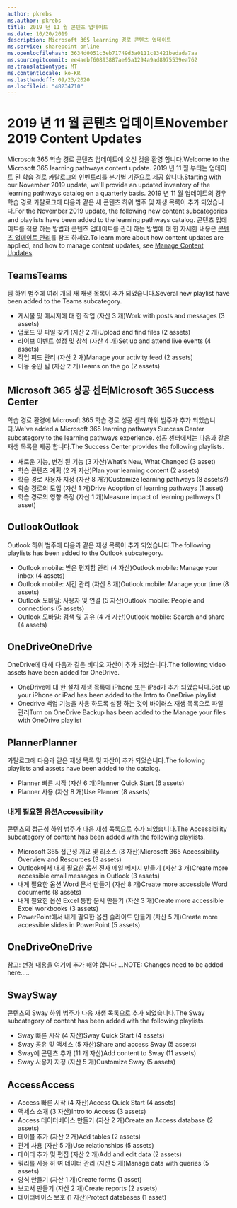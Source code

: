 ```yaml
---
author: pkrebs
ms.author: pkrebs
title: 2019 년 11 월 콘텐츠 업데이트
ms.date: 10/20/2019
description: Microsoft 365 learning 경로 콘텐츠 업데이트
ms.service: sharepoint online
ms.openlocfilehash: 3634d0051c3eb71749d3a0111c83421bedada7aa
ms.sourcegitcommit: ee4aebf60893887ae95a1294a9ad8975539ea762
ms.translationtype: MT
ms.contentlocale: ko-KR
ms.lasthandoff: 09/23/2020
ms.locfileid: "48234710"
---
```

# <a name="november-2019-content-updates"></a><span data-ttu-id="a8da4-103">2019 년 11 월 콘텐츠 업데이트</span><span class="sxs-lookup"><span data-stu-id="a8da4-103">November 2019 Content Updates</span></span>
<span data-ttu-id="a8da4-104">Microsoft 365 학습 경로 콘텐츠 업데이트에 오신 것을 환영 합니다.</span><span class="sxs-lookup"><span data-stu-id="a8da4-104">Welcome to the Microsoft 365 learning pathways content update.</span></span> <span data-ttu-id="a8da4-105">2019 년 11 월 부터는 업데이트 된 학습 경로 카탈로그의 인벤토리를 분기별 기준으로 제공 합니다.</span><span class="sxs-lookup"><span data-stu-id="a8da4-105">Starting with our November 2019 update, we'll provide an updated inventory of the learning pathways catalog on a quarterly basis.</span></span> <span data-ttu-id="a8da4-106">2019 년 11 월 업데이트의 경우 학습 경로 카탈로그에 다음과 같은 새 콘텐츠 하위 범주 및 재생 목록이 추가 되었습니다.</span><span class="sxs-lookup"><span data-stu-id="a8da4-106">For the November 2019 update, the following new content subcategories and playlists have been added to the learning pathways catalog.</span></span> <span data-ttu-id="a8da4-107">콘텐츠 업데이트를 적용 하는 방법과 콘텐츠 업데이트를 관리 하는 방법에 대 한 자세한 내용은 [콘텐츠 업데이트 관리](custom_contentupdatesmanage.md)를 참조 하세요.</span><span class="sxs-lookup"><span data-stu-id="a8da4-107">To learn more about how content updates are applied, and how to manage content updates, see [Manage Content Updates](custom_contentupdatesmanage.md).</span></span>    

## <a name="teams"></a><span data-ttu-id="a8da4-108">Teams</span><span class="sxs-lookup"><span data-stu-id="a8da4-108">Teams</span></span>
<span data-ttu-id="a8da4-109">팀 하위 범주에 여러 개의 새 재생 목록이 추가 되었습니다.</span><span class="sxs-lookup"><span data-stu-id="a8da4-109">Several new playlist have been added to the Teams subcategory.</span></span>
- <span data-ttu-id="a8da4-110">게시물 및 메시지에 대 한 작업 (자산 3 개)</span><span class="sxs-lookup"><span data-stu-id="a8da4-110">Work with posts and messages (3 assets)</span></span>
- <span data-ttu-id="a8da4-111">업로드 및 파일 찾기 (자산 2 개)</span><span class="sxs-lookup"><span data-stu-id="a8da4-111">Upload and find files (2 assets)</span></span>
- <span data-ttu-id="a8da4-112">라이브 이벤트 설정 및 참석 (자산 4 개)</span><span class="sxs-lookup"><span data-stu-id="a8da4-112">Set up and attend live events (4 assets)</span></span>
- <span data-ttu-id="a8da4-113">작업 피드 관리 (자산 2 개)</span><span class="sxs-lookup"><span data-stu-id="a8da4-113">Manage your activity feed (2 assets)</span></span>
- <span data-ttu-id="a8da4-114">이동 중인 팀 (자산 2 개)</span><span class="sxs-lookup"><span data-stu-id="a8da4-114">Teams on the go (2 assets)</span></span>

## <a name="microsoft-365-success-center"></a><span data-ttu-id="a8da4-115">Microsoft 365 성공 센터</span><span class="sxs-lookup"><span data-stu-id="a8da4-115">Microsoft 365 Success Center</span></span>
<span data-ttu-id="a8da4-116">학습 경로 환경에 Microsoft 365 학습 경로 성공 센터 하위 범주가 추가 되었습니다.</span><span class="sxs-lookup"><span data-stu-id="a8da4-116">We've added a Microsoft 365 learning pathways Success Center subcategory to the learning pathways experience.</span></span> <span data-ttu-id="a8da4-117">성공 센터에서는 다음과 같은 재생 목록을 제공 합니다.</span><span class="sxs-lookup"><span data-stu-id="a8da4-117">The Success Center provides the following playlists.</span></span>
- <span data-ttu-id="a8da4-118">새로운 기능, 변경 된 기능 (3 자산)</span><span class="sxs-lookup"><span data-stu-id="a8da4-118">What’s New, What Changed (3 asset)</span></span>
- <span data-ttu-id="a8da4-119">학습 콘텐츠 계획 (2 개 자산)</span><span class="sxs-lookup"><span data-stu-id="a8da4-119">Plan your learning content (2 assets)</span></span>
- <span data-ttu-id="a8da4-120">학습 경로 사용자 지정 (자산 8 개?)</span><span class="sxs-lookup"><span data-stu-id="a8da4-120">Customize learning pathways (8 assets?)</span></span>
- <span data-ttu-id="a8da4-121">학습 경로의 도입 (자산 1 개)</span><span class="sxs-lookup"><span data-stu-id="a8da4-121">Drive Adoption of learning pathways (1 asset)</span></span>
- <span data-ttu-id="a8da4-122">학습 경로의 영향 측정 (자산 1 개)</span><span class="sxs-lookup"><span data-stu-id="a8da4-122">Measure impact of learning pathways (1 asset)</span></span>

## <a name="outlook"></a><span data-ttu-id="a8da4-123">Outlook</span><span class="sxs-lookup"><span data-stu-id="a8da4-123">Outlook</span></span>
<span data-ttu-id="a8da4-124">Outlook 하위 범주에 다음과 같은 재생 목록이 추가 되었습니다.</span><span class="sxs-lookup"><span data-stu-id="a8da4-124">The following playlists has been added to the Outlook subcategory.</span></span> 
- <span data-ttu-id="a8da4-125">Outlook mobile: 받은 편지함 관리 (4 자산)</span><span class="sxs-lookup"><span data-stu-id="a8da4-125">Outlook mobile: Manage your inbox (4 assets)</span></span>
- <span data-ttu-id="a8da4-126">Outlook mobile: 시간 관리 (자산 8 개)</span><span class="sxs-lookup"><span data-stu-id="a8da4-126">Outlook mobile: Manage your time (8 assets)</span></span>
- <span data-ttu-id="a8da4-127">Outlook 모바일: 사용자 및 연결 (5 자산)</span><span class="sxs-lookup"><span data-stu-id="a8da4-127">Outlook mobile: People and connections (5 assets)</span></span>
- <span data-ttu-id="a8da4-128">Outlook 모바일: 검색 및 공유 (4 개 자산)</span><span class="sxs-lookup"><span data-stu-id="a8da4-128">Outlook mobile: Search and share (4 assets)</span></span>

## <a name="onedrive"></a><span data-ttu-id="a8da4-129">OneDrive</span><span class="sxs-lookup"><span data-stu-id="a8da4-129">OneDrive</span></span>
<span data-ttu-id="a8da4-130">OneDrive에 대해 다음과 같은 비디오 자산이 추가 되었습니다.</span><span class="sxs-lookup"><span data-stu-id="a8da4-130">The following video assets have been added for OneDrive.</span></span> 
- <span data-ttu-id="a8da4-131">OneDrive에 대 한 설치 재생 목록에 iPhone 또는 iPad가 추가 되었습니다.</span><span class="sxs-lookup"><span data-stu-id="a8da4-131">Set up your iPhone or iPad has been added to the Intro to OneDrive playlist</span></span>
- <span data-ttu-id="a8da4-132">Onedrive 백업 기능을 사용 하도록 설정 하는 것이 바이러스 재생 목록으로 파일 관리</span><span class="sxs-lookup"><span data-stu-id="a8da4-132">Turn on OneDrive Backup has been added to the Manage your files with OneDrive playlist</span></span>

## <a name="planner"></a><span data-ttu-id="a8da4-133">Planner</span><span class="sxs-lookup"><span data-stu-id="a8da4-133">Planner</span></span>
<span data-ttu-id="a8da4-134">카탈로그에 다음과 같은 재생 목록 및 자산이 추가 되었습니다.</span><span class="sxs-lookup"><span data-stu-id="a8da4-134">The following playlists and assets have been added to the catalog.</span></span>  
- <span data-ttu-id="a8da4-135">Planner 빠른 시작 (자산 6 개)</span><span class="sxs-lookup"><span data-stu-id="a8da4-135">Planner Quick Start (6 assets)</span></span>
- <span data-ttu-id="a8da4-136">Planner 사용 (자산 8 개)</span><span class="sxs-lookup"><span data-stu-id="a8da4-136">Use Planner (8 assets)</span></span>

### <a name="accessibility"></a><span data-ttu-id="a8da4-137">내게 필요한 옵션</span><span class="sxs-lookup"><span data-stu-id="a8da4-137">Accessibility</span></span>
<span data-ttu-id="a8da4-138">콘텐츠의 접근성 하위 범주가 다음 재생 목록으로 추가 되었습니다.</span><span class="sxs-lookup"><span data-stu-id="a8da4-138">The Accessibility subcategory of content has been added with the following playlists.</span></span> 
- <span data-ttu-id="a8da4-139">Microsoft 365 접근성 개요 및 리소스 (3 자산)</span><span class="sxs-lookup"><span data-stu-id="a8da4-139">Microsoft 365 Accessibility Overview and Resources (3 assets)</span></span>
- <span data-ttu-id="a8da4-140">Outlook에서 내게 필요한 옵션 전자 메일 메시지 만들기 (자산 3 개)</span><span class="sxs-lookup"><span data-stu-id="a8da4-140">Create more accessible email messages in Outlook (3 assets)</span></span>
- <span data-ttu-id="a8da4-141">내게 필요한 옵션 Word 문서 만들기 (자산 8 개)</span><span class="sxs-lookup"><span data-stu-id="a8da4-141">Create more accessible Word documents (8 assets)</span></span>
- <span data-ttu-id="a8da4-142">내게 필요한 옵션 Excel 통합 문서 만들기 (자산 3 개)</span><span class="sxs-lookup"><span data-stu-id="a8da4-142">Create more accessible Excel workbooks (3 assets)</span></span>
- <span data-ttu-id="a8da4-143">PowerPoint에서 내게 필요한 옵션 슬라이드 만들기 (자산 5 개)</span><span class="sxs-lookup"><span data-stu-id="a8da4-143">Create more accessible slides in PowerPoint (5 assets)</span></span>

## <a name="onedrive"></a><span data-ttu-id="a8da4-144">OneDrive</span><span class="sxs-lookup"><span data-stu-id="a8da4-144">OneDrive</span></span>
<span data-ttu-id="a8da4-145">참고: 변경 내용을 여기에 추가 해야 합니다 ...</span><span class="sxs-lookup"><span data-stu-id="a8da4-145">NOTE: Changes need to be added here.....</span></span>

## <a name="sway"></a><span data-ttu-id="a8da4-146">Sway</span><span class="sxs-lookup"><span data-stu-id="a8da4-146">Sway</span></span>
<span data-ttu-id="a8da4-147">콘텐츠의 Sway 하위 범주가 다음 재생 목록으로 추가 되었습니다.</span><span class="sxs-lookup"><span data-stu-id="a8da4-147">The Sway subcategory of content has been added with the following playlists.</span></span> 
- <span data-ttu-id="a8da4-148">Sway 빠른 시작 (4 자산)</span><span class="sxs-lookup"><span data-stu-id="a8da4-148">Sway Quick Start (4 assets)</span></span>
- <span data-ttu-id="a8da4-149">Sway 공유 및 액세스 (5 자산)</span><span class="sxs-lookup"><span data-stu-id="a8da4-149">Share and access Sway (5 assets)</span></span>
- <span data-ttu-id="a8da4-150">Sway에 콘텐츠 추가 (11 개 자산)</span><span class="sxs-lookup"><span data-stu-id="a8da4-150">Add content to Sway (11 assets)</span></span>
- <span data-ttu-id="a8da4-151">Sway 사용자 지정 (자산 5 개)</span><span class="sxs-lookup"><span data-stu-id="a8da4-151">Customize Sway (5 assets)</span></span>

## <a name="access"></a><span data-ttu-id="a8da4-152">Access</span><span class="sxs-lookup"><span data-stu-id="a8da4-152">Access</span></span>
- <span data-ttu-id="a8da4-153">Access 빠른 시작 (4 자산)</span><span class="sxs-lookup"><span data-stu-id="a8da4-153">Access Quick Start (4 assets)</span></span>
- <span data-ttu-id="a8da4-154">액세스 소개 (3 자산)</span><span class="sxs-lookup"><span data-stu-id="a8da4-154">Intro to Access (3 assets)</span></span>
- <span data-ttu-id="a8da4-155">Access 데이터베이스 만들기 (자산 2 개)</span><span class="sxs-lookup"><span data-stu-id="a8da4-155">Create an Access database (2 assets)</span></span>
- <span data-ttu-id="a8da4-156">테이블 추가 (자산 2 개)</span><span class="sxs-lookup"><span data-stu-id="a8da4-156">Add tables (2 assets)</span></span>
- <span data-ttu-id="a8da4-157">관계 사용 (자산 5 개)</span><span class="sxs-lookup"><span data-stu-id="a8da4-157">Use relationships (5 assets)</span></span>
- <span data-ttu-id="a8da4-158">데이터 추가 및 편집 (자산 2 개)</span><span class="sxs-lookup"><span data-stu-id="a8da4-158">Add and edit data (2 assets)</span></span>
- <span data-ttu-id="a8da4-159">쿼리를 사용 하 여 데이터 관리 (자산 5 개)</span><span class="sxs-lookup"><span data-stu-id="a8da4-159">Manage data with queries (5 assets)</span></span>
- <span data-ttu-id="a8da4-160">양식 만들기 (자산 1 개)</span><span class="sxs-lookup"><span data-stu-id="a8da4-160">Create forms (1 asset)</span></span>
- <span data-ttu-id="a8da4-161">보고서 만들기 (자산 2 개)</span><span class="sxs-lookup"><span data-stu-id="a8da4-161">Create reports (2 assets)</span></span>
- <span data-ttu-id="a8da4-162">데이터베이스 보호 (1 자산)</span><span class="sxs-lookup"><span data-stu-id="a8da4-162">Protect databases (1 asset)</span></span>


